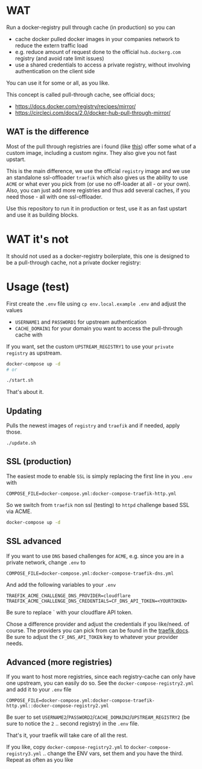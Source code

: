 # WAT

Run a docker-registry pull through cache (in production) so you can

- cache docker pulled docker images in your companies network to reduce the extern traffic load
- e.g. reduce amount of request done to the official `hub.dockerg.com` registry (and avoid rate limit issues)
- use a shared credentials to access a private registry, without involving authentication on the client side

You can use it for some or all, as you like.

This concept is called pull-through cache, see official docs;

- https://docs.docker.com/registry/recipes/mirror/
- https://circleci.com/docs/2.0/docker-hub-pull-through-mirror/

## WAT is the difference

Most of the pull through registries are i found (like [this](https://github.com/rpardini/docker-registry-proxy)) offer some what of a custom image, including a custom nginx.
They also give you not fast upstart.

This is the main difference, we use the official `registry` image and we use an standalone ssl-offloader `traefik` which
also gives us the ability to use `ACME` or what ever you pick from (or use no off-loader at all - or your own).
Also, you can just add more registries and thus add several caches, if you need those - all with one ssl-offloader.

Use this repository to run it in production or test, use it as an fast upstart and use it as building blocks.

# WAT it's not

It should not used as a docker-registry boilerplate, this one is designed to be a pull-through cache, not a private
docker registry:

# Usage (test)

First create the `.env` file using `cp env.local.example .env` and adjust the values

- `USERNAME1` and `PASSWORD1` for upstream authentication
- `CACHE_DOMAIN1` for your domain you want to access the pull-through cache with

If you want, set the custom `UPSTREAM_REGISTRY1` to use your `private registry` as upstream.

```bash
docker-compose up -d
# or

./start.sh
```

That's about it.

## Updating

Pulls the newest images of `registry` and `traefik` and if needed, apply those.

```
./update.sh
```

## SSL (production)

The easiest mode to enable `SSL` is simply replacing the first line in you `.env` with

`COMPOSE_FILE=docker-compose.yml:docker-compose-traefik-http.yml`

So we switch from `traefik` non ssl (testing) to `httpd` challenge based SSL via ACME.

```bash
docker-compose up -d
```

## SSL advanced

If you want to use `DNS` based challenges for `ACME`, e.g. since you are in a private network, change `.env` to

`COMPOSE_FILE=docker-compose.yml:docker-compose-traefik-dns.yml`

And add the following variables to your `.env`

```env
TRAEFIK_ACME_CHALLENGE_DNS_PROVIDER=cloudflare
TRAEFIK_ACME_CHALLENGE_DNS_CREDENTIALS=CF_DNS_API_TOKEN=<YOURTOKEN>
```

Be sure to replace `<YOURTOKEN> with your cloudflare API token.

Chose a difference provider and adjust the credentials if you like/need. of course.
The providers you can pick from can be found in the [traefik docs](https://doc.traefik.io/traefik/https/acme/#providers).
Be sure to adjust the `CF_DNS_API_TOKEN` key to whatever your provider needs.

## Advanced (more registries)

If you want to host more registries, since each registry-cache can only have one upstream, you can easily do so.
See the `docker-compose-registry2.yml` and add it to your `.env` file

`COMPOSE_FILE=docker-compose.yml:docker-compose-traefik-http.yml::docker-compose-registry2.yml`

Be suer to set `USERNAME2`/`PASSWORD2`/`CACHE_DOMAIN2`/`UPSTREAM_REGISTRY2` (be sure to notice the `2` .. second registry)
in the `.env` file.

That's it, your traefik will take care of all the rest.

If you like, copy `docker-compose-registry2.yml` to `docker-compose-registry3.yml` .. change the ENV vars, set them
and you have the third. Repeat as often as you like
